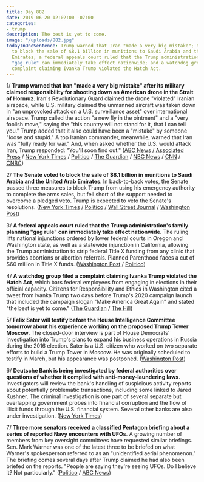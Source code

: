 ```yaml
---
title: Day 882
date: 2019-06-20 12:02:00 -07:00
categories:
- trump
description: The best is yet to come.
image: "/uploads/882.jpg"
todayInOneSentence: Trump warned that Iran "made a very big mistake"; the Senate voted
  to block the sale of $8.1 billion in munitions to Saudi Arabia and the United Arab
  Emirates; a federal appeals court ruled that the Trump administration's family planning
  "gag rule" can immediately take effect nationwide; and a watchdog group filed a
  complaint claiming Ivanka Trump violated the Hatch Act.
---
```


1/ **Trump warned that Iran "made a very big mistake" after its military claimed responsibility for shooting down an American drone in the Strait of Hormuz**. Iran's Revolutionary Guard claimed the drone "violated" Iranian airspace, while U.S. military claimed the unmanned aircraft was taken down in "an unprovoked attack on a U.S. surveillance asset" over international airspace. Trump called the action "a new fly in the ointment" and a "very foolish move," saying the "this country will not stand for it, that I can tell you." Trump added that it also could have been a "mistake" by someone "loose and stupid." A top Iranian commander, meanwhile, warned that Iran was "fully ready for war." And, when asked whether the U.S. would attack Iran, Trump responded: "You'll soon find out." ([ABC News](https://abcnews.go.com/International/iran-shoots-american-drone-international-airspace-us-official/story?id=63825990) / [Associated Press](https://apnews.com/e4316eb989d5499c9828350de8524963) / [New York Times](https://www.nytimes.com/2019/06/20/world/middleeast/iran-us-drone.html) / [Politico](https://www.politico.com/story/2019/06/20/iran-shoots-down-american-drone-1372605) / [The Guardian](https://www.theguardian.com/world/2019/jun/20/iran-us-drone-attack-trump-response) / [NBC News](https://www.nbcnews.com/politics/white-house/trump-iran-made-very-big-mistake-n1019661) / [CNN](https://www.cnn.com/2019/06/20/politics/trump-iran-drone-downing/index.html) / [CNBC](https://www.cnbc.com/2019/06/20/asked-if-us-will-strike-iran-trump-reportedly-says-youll-soon-find-out.html))

2/ **The Senate voted to block the sale of $8.1 billion in munitions to Saudi Arabia and the United Arab Emirates**. In back-to-back votes, the Senate passed three measures to block Trump from using his emergency authority to complete the arms sales, but fell short of the support needed to overcome a pledged veto. Trump is expected to veto the Senate's resolutions. ([New York Times](https://www.nytimes.com/2019/06/20/us/politics/saudi-arms-sales.html) / [Politico](https://www.politico.com/story/2019/06/20/senate-votes-to-block-arms-sales-to-saudi-arabia-1373203) / [Wall Street Journal](https://www.wsj.com/articles/senate-passes-resolution-blocking-arms-sale-to-saudi-arabia-11561046939) / [Washington Post](https://www.washingtonpost.com/world/national-security/senate-to-vote-to-block-trumps-emergency-arms-sales-to-saudi-arabia-uae/2019/06/20/d2668efe-9360-11e9-b570-6416efdc0803_story.html))

3/ **A federal appeals court ruled that the Trump administration's family planning "gag rule" can immediately take effect nationwide**. The ruling lifts national injunctions ordered by lower federal courts in Oregon and Washington state, as well as a statewide injunction in California, allowing the Trump administration to strip federal Title X funding from any clinic that provides abortions or abortion referrals. Planned Parenthood faces a cut of $60 million in Title X funds. ([Washington Post](https://www.washingtonpost.com/health/2019/06/20/court-allows-new-trump-administration-abortion-gag-rule-go-into-effect/) / [Politico](https://www.politico.com/story/2019/06/20/trump-family-planning-restrictions-1544884))

4/ **A watchdog group filed a complaint claiming Ivanka Trump violated the Hatch Act**, which bars federal employees from engaging in elections in their official capacity. Citizens for Responsibility and Ethics in Washington cited a tweet from Ivanka Trump two days before Trump's 2020 campaign launch that included the campaign slogan "Make America Great Again" and stated "the best is yet to come." ([The Guardian](https://www.theguardian.com/us-news/2019/jun/20/ivanka-trump-hatch-act-watchdog-crew-2020-election-tweet) / [The Hill](https://thehill.com/homenews/administration/449464-watchdog-claims-ivanka-trump-violated-hatch-act-after-federal-office))

5/ **Felix Sater will testify before the House Intelligence Committee tomorrow about his experience working on the proposed Trump Tower Moscow**. The closed-door interview is part of House Democrats' investigation into Trump's plans to expand his business operations in Russia during the 2016 election. Sater is a U.S. citizen who worked on two separate efforts to build a Trump Tower in Moscow. He was originally scheduled to testify in March, but his appearance was postponed. ([Washington Post](https://www.washingtonpost.com/politics/former-trump-business-partner-felix-sater-set-to-testify-friday-before-house-intelligence-committee/2019/06/19/2258a428-92c2-11e9-b570-6416efdc0803_story.html?utm_term=.5bbb469b98ee))

6/ **Deutsche Bank is being investigated by federal authorities over questions of whether it complied with anti-money-laundering laws**. Investigators will review the bank's handling of suspicious activity reports about potentially problematic transactions, including some linked to Jared Kushner. The criminal investigation is one part of several separate but overlapping government probes into financial corruption and the flow of illicit funds through the U.S. financial system. Several other banks are also under investigation. ([New York Times](https://www.nytimes.com/2019/06/19/business/deutsche-bank-money-laundering-trump.html))

7/ **Three more senators received a classified Pentagon briefing about a series of reported Navy encounters with UFOs**. A growing number of members from key oversight committees have requested similar briefings. Sen. Mark Warner was one of the latest three to be briefed on what Warner's spokesperson referred to as an "unidentified aerial phenomenon." The briefing comes several days after Trump claimed he had also been briefed on the reports. "People are saying they're seeing UFOs. Do I believe it? Not particularly." ([Politico](https://www.politico.com/story/2019/06/19/warner-classified-briefing-ufos-1544273) / [ABC News](https://www.goodmorningamerica.com/news/video/trump-ufos-63732301))